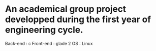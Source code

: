 # An academical group project developped during the first year of engineering cycle.
Back-end : c
Front-end : glade 2
OS : Linux
